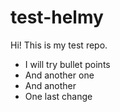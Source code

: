 # test-helmy

Hi! This is my test repo.

- I will try bullet points
- And another one
- And another
- One last change
